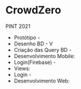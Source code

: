# CrowdZero
PINT 2021
<ul>
<li>Protótipo - 
<li>Desenho BD - V
<li>Criação das Query BD - 
<li>Desenvolvimento Mobile:
  <li>Login(Firebase) - 
  <li>Views:
    <li>Login - 
    
<li>Desenvolvimento Web:
  
<ul>
